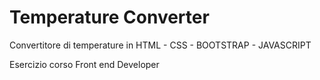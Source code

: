 # Temperature Converter
<p>Convertitore di temperature in HTML - CSS - BOOTSTRAP - JAVASCRIPT</p>
<p>Esercizio corso Front end Developer</p>
